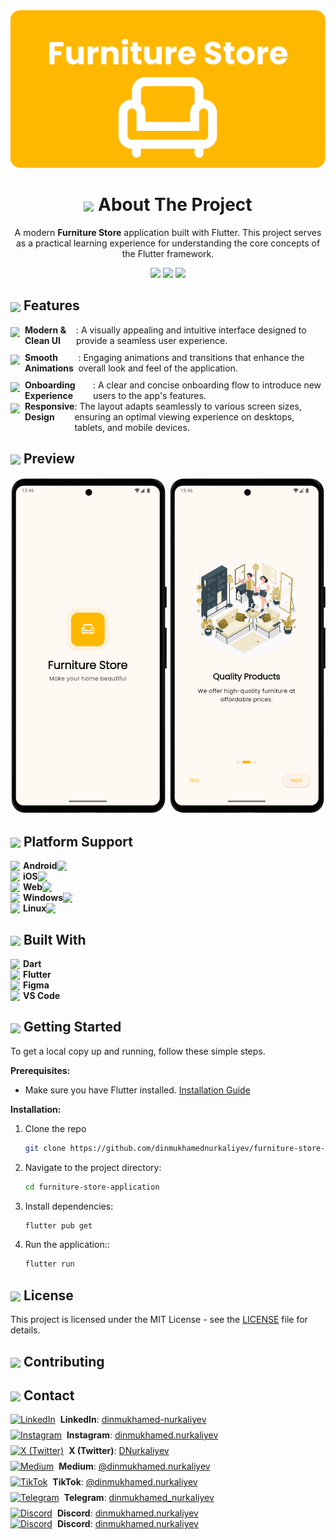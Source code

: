 
<div align="center">
  <img src="documentation/images/brand_banner.svg" width="800"/>

  <h1> <img align="center" src="https://em-content.zobj.net/source/animated-noto-color-emoji/427/pencil_270f-fe0f.gif" width="25"/>  About The Project </h1>

A modern **Furniture Store** application built with Flutter. This project serves as a practical learning experience for understanding the core concepts of the Flutter framework.
  
</div>

  <div align="center">
    <img src="https://img.shields.io/github/license/dinmukhamednurkaliyev/furniture-store-application">
    <img src="https://img.shields.io/github/stars/dinmukhamednurkaliyev/furniture-store-application">
    <img src="https://img.shields.io/badge/Flutter-3.35%2B-blue">
  </div>


<h2> <img align="center" src="https://fonts.gstatic.com/s/e/notoemoji/latest/1f3af/512.webp" width="25"/> Features </h2>


<div style="display: flex; align-items: flex-start; margin-bottom: 10px;">
  <img src="https://cdn0.iconfinder.com/data/icons/social-messaging-ui-color-shapes/128/add-circle-green-512.png" width="15" style="margin-right: 8px; flex-shrink: 0; margin-top: 4px;"/>
    <strong>Modern & Clean UI</strong>: A visually appealing and intuitive interface designed to provide a seamless user experience.
</div>

<div style="display: flex; align-items: flex-start; margin-bottom: 10px;">
  <img src="https://cdn0.iconfinder.com/data/icons/social-messaging-ui-color-shapes/128/add-circle-green-512.png" width="15" style="margin-right: 8px; flex-shrink: 0; margin-top: 4px;"/>
    <strong>Smooth Animations</strong>: Engaging animations and transitions that enhance the overall look and feel of the application.
</div>

<div style="display: flex; align-items: flex-start;">
  <img src="https://cdn0.iconfinder.com/data/icons/social-messaging-ui-color-shapes/128/add-circle-green-512.png" width="15" style="margin-right: 8px; flex-shrink: 0; margin-top: 4px;"/>
    <strong>Onboarding Experience</strong>: A clear and concise onboarding flow to introduce new users to the app's features.
</div>

<div style="display: flex; align-items: flex-start;">
  <img src="https://cdn0.iconfinder.com/data/icons/social-messaging-ui-color-shapes/128/add-circle-green-512.png" width="15" style="margin-right: 8px; flex-shrink: 0; margin-top: 4px;"/>
    <strong>Responsive Design</strong>: The layout adapts seamlessly to various screen sizes, ensuring an optimal viewing experience on desktops, tablets, and mobile devices.
</div>


## <img align="center" src="https://fonts.gstatic.com/s/e/notoemoji/latest/2728/512.webp" width="25"/>  Preview

<p align="center">
  <img src="documentation/screenshots/splash-screen-portrait.png" width="250"> 
  <img src="documentation/screenshots/on-boarding-screen-portrait.png" width="250">
</p>


<!-- <div align="center">
  <b>Animated User Flow</b><br>
  <img src="documentation/demo.gif" width="250"/>
</div> -->



<h2> <img align="center" src="https://em-content.zobj.net/source/animated-noto-color-emoji/427/gear_2699-fe0f.gif" width="25"/>  Platform Support </h2>

<div style="display: flex; align-items: center;">
    <img src="https://www.svgrepo.com/show/475631/android-color.svg" width="15" style="margin-right: 5px;"/> 
    <strong>Android</strong>
     <img src="https://cdn0.iconfinder.com/data/icons/small-n-flat/24/678134-sign-check-512.png" width="15" style="margin-right: 5px;"/> 
</div>
<div style="display: flex; align-items: center;">
    <img src="https://www.svgrepo.com/show/303125/apple-logo.svg" width="15" style="margin-right: 5px;"/> 
    <strong>iOS</strong>
     <img src="https://cdn0.iconfinder.com/data/icons/small-n-flat/24/678069-sign-error-1024.png" width="15" style="margin-right: 5px;"/> 
</div>
<div style="display: flex; align-items: center;">
    <img src="https://www.svgrepo.com/show/475640/chrome-color.svg" width="15" style="margin-right: 5px;"/> 
    <strong>Web</strong>
    <img src="https://cdn0.iconfinder.com/data/icons/small-n-flat/24/678134-sign-check-512.png" width="15" style="margin-right: 5px;"/> 
</div>
<div style="display: flex; align-items: center;">
    <img src="https://www.svgrepo.com/show/382713/windows-applications.svg" width="15" style="margin-right: 5px;"/> 
    <strong>Windows</strong>
    <img src="https://cdn0.iconfinder.com/data/icons/small-n-flat/24/678069-sign-error-1024.png" width="15" style="margin-right: 5px;"/> 
</div>
<div style="display: flex; align-items: center;">
    <img src="https://www.svgrepo.com/show/354004/linux-tux.svg" width="15" style="margin-right: 5px;"/> 
    <strong>Linux</strong>
    <img src="https://cdn0.iconfinder.com/data/icons/small-n-flat/24/678069-sign-error-1024.png" width="15" style="margin-right: 5px;"/> 
</div>

<h2> <img align="center" src="https://fonts.gstatic.com/s/e/notoemoji/latest/26a1/512.webp" width="25"/> Built With </h2>
<div style="display: flex; align-items: center;">
  <img src="https://cdn.jsdelivr.net/gh/devicons/devicon/icons/dart/dart-original.svg" width="15" style="margin-right: 5px;"/>
  <strong>Dart</strong>
</div>
<div style="display: flex; align-items: center;">
  <img src="https://cdn.jsdelivr.net/gh/devicons/devicon/icons/flutter/flutter-original.svg" width="15" style="margin-right: 5px;"/>
  <strong>Flutter</strong>
</div>
<div style="display: flex; align-items: center;">
  <img src="https://cdn.jsdelivr.net/gh/devicons/devicon/icons/figma/figma-original.svg" width="15" style="margin-right: 5px;"/>
  <strong>Figma</strong>
</div>
<div style="display: flex; align-items: center;">
  <img src="https://www.svgrepo.com/show/452129/vs-code.svg" width="15" style="margin-right: 5px;"/>
  <strong>VS Code</strong>
</div>


<h2> <img align="center" src="https://fonts.gstatic.com/s/e/notoemoji/latest/1f680/512.webp" width="25"/> Getting Started </h2>

To get a local copy up and running, follow these simple steps.

**Prerequisites:**
* Make sure you have Flutter installed. [Installation Guide](https://docs.flutter.dev/get-started/install)

**Installation:**
1. Clone the repo
   ```sh
   git clone https://github.com/dinmukhamednurkaliyev/furniture-store-application.git
   ```

2. Navigate to the project directory:
    ```sh
    cd furniture-store-application
    ```

3. Install dependencies:
    ```sh
    flutter pub get
    ```

4. Run the application::
    ```sh
    flutter run
    ```

<h2> <img align="center" src="https://em-content.zobj.net/source/animated-noto-color-emoji/427/locked_1f512.gif" width="25"/>  License </h2>

This project is licensed under the MIT License - see the [LICENSE](LICENSE) file for details.


<h2> <img align="center" src="https://em-content.zobj.net/source/animated-noto-color-emoji/427/handshake_1f91d.gif" width="25"/>  Contributing </h2>

<h2> <img align="center" src="https://em-content.zobj.net/source/animated-noto-color-emoji/427/bell_1f514.gif" width="25"/>  Contact </h2>

<div style="display: flex; align-items: center; margin-bottom: 8px;">
    <a href="https://www.linkedin.com/in/dinmukhamed-nurkaliyev-80b5a1326/" target="_blank"><img src="https://cdn3.iconfinder.com/data/icons/capsocial-round/500/linkedin-512.png" alt="LinkedIn" width="20" style="margin-right: 8px;"/></a>
    <strong>LinkedIn</strong>:&#160;<a href="https://www.linkedin.com/in/dinmukhamed-nurkaliyev-80b5a1326/">dinmukhamed-nurkaliyev</a>
</div>
<div style="display: flex; align-items: center; margin-bottom: 8px;">
    <a href="https://www.instagram.com/dinmukhamed.nurkaliyev/" target="_blank"><img src="https://cdn3.iconfinder.com/data/icons/2018-social-media-logotypes/1000/2018_social_media_popular_app_logo_instagram-512.png" alt="Instagram" width="20" style="margin-right: 8px;"/></a>
    <strong>Instagram</strong>:&#160;<a href="https://www.instagram.com/dinmukhamed.nurkaliyev/">dinmukhamed.nurkaliyev</a>
</div>
<div style="display: flex; align-items: center; margin-bottom: 8px;">
    <a href="https://x.com/DNurkaliyev" target="_blank"><img src="https://cdn3.iconfinder.com/data/icons/2018-social-media-logotypes/1000/2018_social_media_popular_app_logo_twitter-1024.png" alt="X (Twitter)" width="20" style="margin-right: 8px;"/></a>
    <strong>X (Twitter)</strong>:&#160;<a href="https://x.com/DNurkaliyev">DNurkaliyev</a>
</div>
<div style="display: flex; align-items: center; margin-bottom: 8px;">
    <a href="https://medium.com/@dinmukhamed.nurkaliyev" target="_blank"><img src="https://cdn0.iconfinder.com/data/icons/social-media-2092/100/social-62-512.png" alt="Medium" width="20" style="margin-right: 8px;"/></a>
    <strong>Medium</strong>:&#160;<a href="https://medium.com/@dinmukhamed.nurkaliyev">@dinmukhamed.nurkaliyev</a>
</div>
<div style="display: flex; align-items: center; margin-bottom: 8px;">
    <a href="https://www.tiktok.com/@dinmukhamed.nurkaliyev" target="_blank"><img src="https://cdn1.iconfinder.com/data/icons/popular-social-massmedia/120/tiktok-512.png" alt="TikTok" width="20" style="margin-right: 8px;"/></a>
    <strong>TikTok</strong>:&#160;<a href="https://www.tiktok.com/@dinmukhamed.nurkaliyev">@dinmukhamed.nurkaliyev</a>
</div>
<div style="display: flex; align-items: center; margin-bottom: 8px;">
    <a href="https://t.me/dinmukhamed_nurkaliyev" target="_blank"><img src="https://cdn3.iconfinder.com/data/icons/social-icons-33/512/Telegram-1024.png" alt="Telegram" width="20" style="margin-right: 8px;"/></a>
    <strong>Telegram</strong>:&#160;<a href="https://t.me/dinmukhamed_nurkaliyev">dinmukhamed_nurkaliyev</a>
</div>
<div style="display: flex; align-items: center;">
    <a href="https://discord.com/users/1300002143377428531" target="_blank"><img src="https://cdn0.iconfinder.com/data/icons/free-social-media-set/24/discord-512.png" alt="Discord" width="20" style="margin-right: 8px;"/></a>
    <strong>Discord</strong>:&#160;<a href="https://discord.com/users/1300002143377428531">dinmukhamed.nurkaliyev</a>
</div>
<div style="display: flex; align-items: center;">
    <a href="https://discord.com/users/1300002143377428531" target="_blank"><img src="https://cdn0.iconfinder.com/data/icons/free-social-media-set/24/discord-512.png" alt="Discord" width="20" style="margin-right: 8px;"/></a>
    <strong>Discord</strong>:&#160;<a href="https://discord.com/users/1300002143377428531">dinmukhamed.nurkaliyev</a>
</div>

